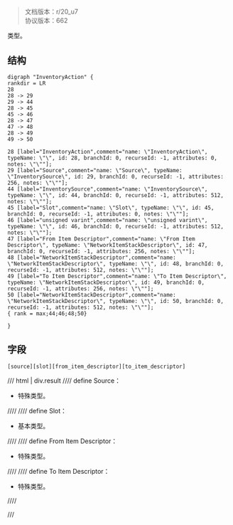 # <!-- md:samp InventoryAction -->

> 文档版本：r/20_u7<br/>协议版本：662

<!-- md:samp InventoryAction -->类型。

## 结构

```viz
digraph "InventoryAction" {
rankdir = LR
28
28 -> 29
29 -> 44
28 -> 45
45 -> 46
28 -> 47
47 -> 48
28 -> 49
49 -> 50

28 [label="InventoryAction",comment="name: \"InventoryAction\", typeName: \"\", id: 28, branchId: 0, recurseId: -1, attributes: 0, notes: \"\""];
29 [label="Source",comment="name: \"Source\", typeName: \"InventorySource\", id: 29, branchId: 0, recurseId: -1, attributes: 256, notes: \"\""];
44 [label="InventorySource",comment="name: \"InventorySource\", typeName: \"\", id: 44, branchId: 0, recurseId: -1, attributes: 512, notes: \"\""];
45 [label="Slot",comment="name: \"Slot\", typeName: \"\", id: 45, branchId: 0, recurseId: -1, attributes: 0, notes: \"\""];
46 [label="unsigned varint",comment="name: \"unsigned varint\", typeName: \"\", id: 46, branchId: 0, recurseId: -1, attributes: 512, notes: \"\""];
47 [label="From Item Descriptor",comment="name: \"From Item Descriptor\", typeName: \"NetworkItemStackDescriptor\", id: 47, branchId: 0, recurseId: -1, attributes: 256, notes: \"\""];
48 [label="NetworkItemStackDescriptor",comment="name: \"NetworkItemStackDescriptor\", typeName: \"\", id: 48, branchId: 0, recurseId: -1, attributes: 512, notes: \"\""];
49 [label="To Item Descriptor",comment="name: \"To Item Descriptor\", typeName: \"NetworkItemStackDescriptor\", id: 49, branchId: 0, recurseId: -1, attributes: 256, notes: \"\""];
50 [label="NetworkItemStackDescriptor",comment="name: \"NetworkItemStackDescriptor\", typeName: \"\", id: 50, branchId: 0, recurseId: -1, attributes: 512, notes: \"\""];
{ rank = max;44;46;48;50}

}

```

## 字段

```title='InventoryAction'
[source][slot][from_item_descriptor][to_item_descriptor]
```

/// html | div.result
//// define
Source：[<!-- md:samp InventorySource -->](../types/inventorysource.md)

- 特殊类型。


////
//// define
Slot：<!-- md:samp unsigned varint -->

- 基本类型。


////
//// define
From Item Descriptor：[<!-- md:samp NetworkItemStackDescriptor -->](../types/networkitemstackdescriptor.md)

- 特殊类型。


////
//// define
To Item Descriptor：[<!-- md:samp NetworkItemStackDescriptor -->](../types/networkitemstackdescriptor.md)

- 特殊类型。


////

///

